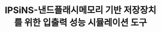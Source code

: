 ---
layout: publication-single
title: IPSiNS-낸드플래시메모리 기반 저장장치를 위한 입출력 성능 시뮬레이션 도구
name: 한국정보과학회 논문지
first-author: 윤경훈
co-authors: 정호영, 박성민, 심효기, 차재혁, 강수용
during: 2007.10.01
location: 
impactfactor: 
doi: 
note: 
categories: 
 - Flash Memory and Non-Volatile RAM
tag: 
 - Domestic Journal
---